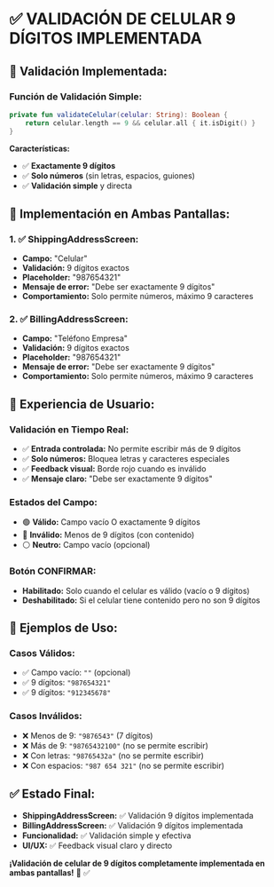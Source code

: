# ✅ VALIDACIÓN DE CELULAR 9 DÍGITOS IMPLEMENTADA

## 🎯 **Validación Implementada:**

### **Función de Validación Simple:**
```kotlin
private fun validateCelular(celular: String): Boolean {
    return celular.length == 9 && celular.all { it.isDigit() }
}
```

**Características:**
- ✅ **Exactamente 9 dígitos**
- ✅ **Solo números** (sin letras, espacios, guiones)
- ✅ **Validación simple** y directa

## 📱 **Implementación en Ambas Pantallas:**

### **1. ✅ ShippingAddressScreen:**
- **Campo:** "Celular"
- **Validación:** 9 dígitos exactos
- **Placeholder:** "987654321"
- **Mensaje de error:** "Debe ser exactamente 9 dígitos"
- **Comportamiento:** Solo permite números, máximo 9 caracteres

### **2. ✅ BillingAddressScreen:**
- **Campo:** "Teléfono Empresa"
- **Validación:** 9 dígitos exactos
- **Placeholder:** "987654321"
- **Mensaje de error:** "Debe ser exactamente 9 dígitos"
- **Comportamiento:** Solo permite números, máximo 9 caracteres

## 🎨 **Experiencia de Usuario:**

### **Validación en Tiempo Real:**
- ✅ **Entrada controlada:** No permite escribir más de 9 dígitos
- ✅ **Solo números:** Bloquea letras y caracteres especiales
- ✅ **Feedback visual:** Borde rojo cuando es inválido
- ✅ **Mensaje claro:** "Debe ser exactamente 9 dígitos"

### **Estados del Campo:**
- 🟢 **Válido:** Campo vacío O exactamente 9 dígitos
- 🔴 **Inválido:** Menos de 9 dígitos (con contenido)
- ⚪ **Neutro:** Campo vacío (opcional)

### **Botón CONFIRMAR:**
- **Habilitado:** Solo cuando el celular es válido (vacío o 9 dígitos)
- **Deshabilitado:** Si el celular tiene contenido pero no son 9 dígitos

## 🚀 **Ejemplos de Uso:**

### **Casos Válidos:**
- ✅ Campo vacío: `""` (opcional)
- ✅ 9 dígitos: `"987654321"`
- ✅ 9 dígitos: `"912345678"`

### **Casos Inválidos:**
- ❌ Menos de 9: `"9876543"` (7 dígitos)
- ❌ Más de 9: `"98765432100"` (no se permite escribir)
- ❌ Con letras: `"98765432a"` (no se permite escribir)
- ❌ Con espacios: `"987 654 321"` (no se permite escribir)

## ✅ **Estado Final:**
- **ShippingAddressScreen:** ✅ Validación 9 dígitos implementada
- **BillingAddressScreen:** ✅ Validación 9 dígitos implementada
- **Funcionalidad:** ✅ Validación simple y efectiva
- **UI/UX:** ✅ Feedback visual claro y directo

**¡Validación de celular de 9 dígitos completamente implementada en ambas pantallas!** 📱 ✅
